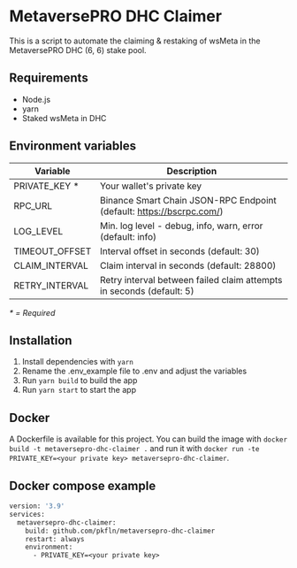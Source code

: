 # MetaversePRO DHC Claimer

This is a script to automate the claiming & restaking of wsMeta in the MetaversePRO DHC (6, 6) stake pool.

## Requirements

- Node.js
- yarn
- Staked wsMeta in DHC

## Environment variables

| Variable       | Description                                                           |
|----------------|-----------------------------------------------------------------------|
| PRIVATE_KEY *  | Your wallet's private key                                             |
| RPC_URL        | Binance Smart Chain JSON-RPC Endpoint (default: https://bscrpc.com/)  |
| LOG_LEVEL      | Min. log level - debug, info, warn, error (default: info)             |
| TIMEOUT_OFFSET | Interval offset in seconds (default: 30)                              |
| CLAIM_INTERVAL | Claim interval in seconds (default: 28800)                            |
| RETRY_INTERVAL | Retry interval between failed claim attempts in seconds (default: 5)  |

_* = Required_

## Installation

1. Install dependencies with `yarn`
2. Rename the .env_example file to .env and adjust the variables
3. Run `yarn build` to build the app
4. Run `yarn start` to start the app

## Docker

A Dockerfile is available for this project. You can build the image with `docker build -t metaversepro-dhc-claimer .` and run it with `docker run -te PRIVATE_KEY=<your private key> metaversepro-dhc-claimer`.

## Docker compose example

```Dockerfile
version: '3.9'
services:
  metaversepro-dhc-claimer:
    build: github.com/pkfln/metaversepro-dhc-claimer
    restart: always
    environment:
      - PRIVATE_KEY=<your private key>
```
